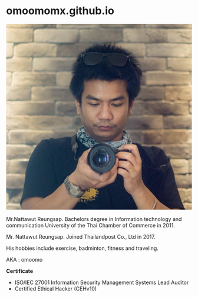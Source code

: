 # omoomomx.github.io

![](pic.jpg "Mr.Nattawut Reungsap")

Mr.Nattawut Reungsap. Bachelors degree in Information technology and communication University of the Thai Chamber of Commerce in 2011.

Mr. Nattawut Reungsap. Joined Thailandpost Co., Ltd in 2017.

His hobbies include exercise, badminton, fitness and traveling.

AKA : omoomo

**Certificate**
* ISO/IEC 27001 Information Security Management Systems Lead Auditor
* Certified Ethical Hacker (CEHv10)